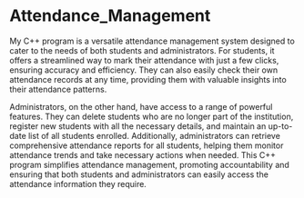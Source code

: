 # Attendance_Management
My C++ program is a versatile attendance management system designed to cater to the needs of both students and administrators. 
For students, it offers a streamlined way to mark their attendance with just a few clicks, ensuring accuracy and efficiency. 
They can also easily check their own attendance records at any time, providing them with valuable insights into their attendance patterns.

Administrators, on the other hand, have access to a range of powerful features. They can delete students who are no longer part of the institution, register new students with all the necessary details, and maintain an up-to-date list of all students enrolled. 
Additionally, administrators can retrieve comprehensive attendance reports for all students, helping them monitor attendance trends and take necessary actions when needed. This C++ program simplifies attendance management, promoting accountability and ensuring that both students and administrators can easily access the attendance information they require.

